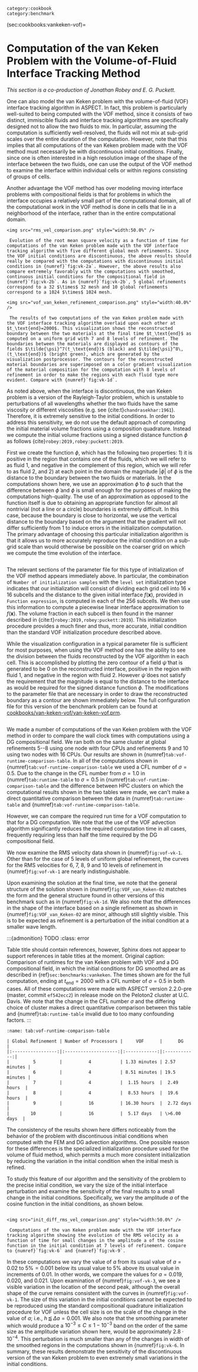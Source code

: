 ```{tags}
category:cookbook
category:benchmark
```

(sec:cookbooks:vankeken-vof)=
# Computation of the van Keken Problem with the Volume-of-Fluid Interface Tracking Method

*This section is a co-production of Jonathan Robey and E. G. Puckett.*

One can
also model the van Keken problem with the volume-of-fluid (VOF) interface
tracking algorithm in ASPECT. In fact, this problem is particularly well-suited to
being computed with the VOF method, since it consists of two distinct,
immiscible fluids and interface tracking algorithms are specifically designed
not to allow the two fluids to mix. In particular, assuming the computation is
sufficiently well-resolved, the fluids will not mix at sub-grid scales over
the entire duration of the computation. However, note that this implies that
all computations of the van Keken problem made with the VOF method must
necessarily be with discontinuous initial conditions. Finally, since one is
often interested in a high resolution image of the shape of the interface
between the two fluids, one can use the output of the VOF method to examine
the interface within individual cells or within regions consisting of groups
of cells.

Another advantage the VOF method has over modeling moving interface problems
with compositional fields is that for problems in which the interface occupies
a relatively small part of the computational domain, all of the computational
work in the VOF method is done in cells that lie in a neighborhood of the
interface, rather than in the entire computational domain.

```{figure-md} fig:vof-vk-1
<img src="rms_vel_comparison.png" style="width:50.0%" />

 Evolution of the root mean square velocity as a function of time for computations of the van Keken problem made with the VOF interface tracking algorithm with five different global mesh refinements. Since the VOF initial conditions are discontinuous, the above results should really be compared with the computations with discontinuous initial conditions in {numref}`fig:vk-2a`. However, the above results also compare extremely favorably with the computations with smoothed, continuous initial conditions for the compositional field in {numref}`fig:vk-2b`. As in {numref}`fig:vk-2b`, 5 global refinements correspond to a 32 $\times$ 32 mesh and 10 global refinements correspond to a 1024 $\times$ 1024 mesh.
```

```{figure-md} fig:VOF_van_Keken-02
<img src="vof_van_keken_refinement_comparison.png" style="width:40.0%" />

 The results of two computations of the van Keken problem made with the VOF interface tracking algorithm overlaid upon each other at $t_\text{end}=2000$. This visualization shows the reconstructed boundary between the two materials at the final time $t_\text{end}$ as computed on a uniform grid with 7 and 8 levels of refinement. The boundaries between the materials are displayed as contours of the fields $\tilde{\psi}^7(t_\text{end})$ (black) and $\tilde{\psi}^8\,(t_\text{end})$ (bright green), which are generated by the visualization postprocessor. The contours for the reconstructed material boundaries are superimposed on a color gradient visualization of the material composition for the computation with 8 levels of refinement in order to make the regions with each fluid type more evident. Compare with {numref}`fig:vk-1d`.
```

As noted above, when the interface is discontinuous, the van Keken problem is
a version of the Rayleigh-Taylor problem, which is unstable to perturbations
of all wavelengths whether the two fluids have the same viscosity or different viscosities (e.g. see {cite:t}`chandrasekhar:1961`). Therefore, it is
extremely sensitive to the initial conditions. In order to address this
sensitivity, we do not use the default approach of computing the initial
material volume fractions using a composition quadrature. Instead we compute
the initial volume fractions using a signed distance function $\phi$ as
follows {cite}`robey:2019,robey:puckett:2019`.

First we create the function $\phi$, which has the following two properties: 1)
it is positive in the region that contains one of the fluids, which we will
refer to as fluid&nbsp;1, and negative in the complement of this region, which
we will refer to as fluid&nbsp;2, and 2) at each point in the domain the
magnitude $| \phi |$ of $\phi$ is the distance to the boundary between the two
fluids or materials. In the computations shown here, we use an approximation
$\tilde{\phi}$ to $\phi$ such that the difference between $\tilde{\phi}$ and
$\phi$ is small enough for the purposes of making the computations
high-quality. The use of an approximation as opposed to the function itself is
due to obtaining an appropriate function for almost all nontrivial (not a line
or a circle) boundaries is extremely difficult. In this case, because the
boundary is close to horizontal, we use the vertical distance to the boundary
based on the argument that the gradient will not differ sufficiently from $1$
to induce errors in the initialization computation. The primary advantage of
choosing this particular initialization algorithm is that it allows us to more
accurately reproduce the initial condition on a sub-grid scale than would
otherwise be possible on the coarser grid on which we compute the time
evolution of the interface.

```{literalinclude} main.part.prm
```

The relevant sections of the parameter file for this type of initialization of
the VOF method appears immediately above. In particular, the combination of
`Number of initialization samples` with the `level set` initialization type
indicates that our initialization will consist of dividing each grid cell into
$16 \times 16$ subcells and the distance to the given initial interface
$f(\mathbf x)$, provided in `Function expression`, is computed in each of the
256 subcells. We then use this information to compute a piecewise linear
interface approximation to $f(\mathbf x)$. The volume fraction in each subcell
is then found in the manner described in {cite:t}`robey:2019,robey:puckett:2019`). This initialization procedure provides a much finer and thus, more
accurate, initial condition than the standard VOF initialization procedure
described above.

While the visualization configuration in a typical parameter file is
sufficient for most purposes, when using the VOF method one has the ability to
see the division between the fluids reconstructed by the VOF algorithm in each
cell. This is accomplished by plotting the zero contour of a field
$\tilde\psi$ that is generated to be $0$ on the reconstructed interface,
positive in the region with fluid&nbsp;1, and negative in the region with
fluid&nbsp;2. However $\tilde{\psi}$ does not satisfy the requirement that the
magnitude is equal to the distance to the interface as would be required for
the signed distance function $\phi$. The modifications to the parameter file
that are necessary in order to draw the reconstructed boundary as a contour
are shown immediately below. The full configuration file for this version of
the benchmark problem can be found at
[cookbooks/van-keken-vof/van-keken-vof.prm](https://www.github.com/geodynamics/aspect/blob/main/cookbooks/van-keken-vof/van-keken-vof.prm).

```{literalinclude} postprocess.part.prm
```

We made a number of computations of the van Keken problem with the VOF method
in order to compare the wall clock times with computations using a DG
compositional field. We ran both on the same cluster at global refinements
5--8 using one node with four CPUs and refinements 9 and 10 using two
nodes with 16 CPUs. Our results are shown in {numref}`tab:vof-runtime-comparison-table`. In all of the
computations shown in {numref}`tab:vof-runtime-comparison-table` we used a CFL number of $\sigma=0.5$.
Due to the change in the CFL number from $\sigma = 1.0$ in
{numref}`tab:runtime-table` to $\sigma = 0.5$ in {numref}`tab:vof-runtime-comparison-table`
and the difference between HPC clusters on which the computational results
shown in the two tables were made, we can't make a direct quantitative
comparison between the data in {numref}`tab:runtime-table`
and {numref}`tab:vof-runtime-comparison-table`.

However, we can compare the required run time for a VOF computation to that
for a DG computation. We note that the use of the VOF advection algorithm
significantly reduces the required computation time in all cases, frequently
requiring less than half the time required by the DG compositional field.

We now examine the RMS velocity data shown in {numref}`fig:vof-vk-1`. Other than
for the case of 5 levels of uniform global refinement, the curves for the RMS
velocities for $6$, $7$, $8$, $9$ and $10$ levels of refinement in {numref}`fig:vof-vk-1` are nearly indistinguishable.

Upon examining the solution at the final time, we note that the general
structure of the solution shown in {numref}`fig:VOF_van_Keken-02` matches the form and the
general structure found in other versions of this benchmark such as in {numref}`fig:vk-1d`. We also note that the
differences in the shape of the interface based on a single refinement as
shown in {numref}`fig:VOF_van_Keken-02` are minor, although still slightly visible. This is
to be expected as refinement is a perturbation of the initial condition at a
smaller wave length.

:::{admonition} TODO
:class: error

Table title should contain references, however, Sphinx does not appear to support references in table titles at the moment. Original caption:
Comparison of runtimes for the van Keken problem with VOF
    and a DG compositional field, in which the initial conditions for
    DG smoothed are as described in {ref}`sec:benchmarks:vankeken`.  The times shown are for the full
    computation, ending at $t_\text{end} = 2000$ with a CFL number of
    $\sigma=0.5$ in both cases.
    All of these computations were made with ASPECT version 2.2.0-pre
    (master, commit `ef542ecc2`) in release mode on the Peloton2 cluster at
    U.C. Davis. We note that the change in the CFL number $\sigma$ and the
    differing choice of cluster makes a direct quantitative comparison
    between this table and {numref}`tab:runtime-table` invalid due to
    too many confounding factors.
:::


```{table} Comparison of runtimes for the van Keken problem with VOF and a DG compositional field, in which the initial conditions for DG smoothed are as described in the previous section. The times shown are for the full computation, ending at $t_\text{end} = 2000$ with a CFL number of $\sigma=0.5$ in both cases. All of these computations were made with ASPECT version 2.2.0-pre (master, commit 'ef542ecc2') in release mode on the Peloton2 cluster at U.C.Davis. We note that the change in the CFL number $\sigma$ and the differing choice of cluster makes a direct quantitative comparison between this table and the previous one invalid due to too many confounding factors.
:name: tab:vof-runtime-comparison-table

| Global Refinement | Number of Processors |     VOF      |      DG      |
|:-----------------:|:--------------------:|:------------:|:------------:|
|         5         |          4           | 1.33 minutes | 2.57 minutes |
|         6         |          4           | 8.51 minutes | 19.5 minutes |
|         7         |          4           |  1.15 hours  |  2.49 hours  |
|         8         |          4           |  8.53 hours  |  19.6 hours  |
|         9         |          16          | 16.30 hours  |  2.72 days   |
|        10         |          16          |  5.17 days   | \>6.00 days  |

```

The consistency of the results shown here differs noticeably from the behavior
of the problem with discontinuous initial conditions when computed with the
FEM and DG advection algorithms. One possible reason for these differences is
the specialized initialization procedure used for the volume of fluid method,
which permits a much more consistent initialization by reducing the variation
in the initial condition when the initial mesh is refined.

To study this feature of our algorithm and the sensitivity of the problem to
the precise initial condition, we vary the size of the initial interface
perturbation and examine the sensitivity of the final results to a small
change in the initial conditions. Specifically, we vary the amplitude $a$ of
the cosine function in the initial conditions, as shown below.

```{literalinclude} variation.part.prm
```

```{figure-md} fig:vof-vk-3
<img src="init_diff_rms_vel_comparison.png" style="width:50.0%" />

 Computations of the van Keken problem made with the VOF interface tracking algorithm showing the evolution of the RMS velocity as a function of time for small changes in the amplitude a of the cosine function in the initial condition at 7 levels of refinement. Compare to {numref}`fig:vk-6` and {numref}`fig:vk-9`.
```

In these computations we vary the value of $a$ from its usual value of
$a = 0.02$ to $5\% = 0.001$ below its usual value to $5\%$ above its usual
value in increments of $0.01$. In other words, we compare the values for
$a =0.019$, $0.020$, and $0.021$. Upon examination of {numref}`fig:vof-vk-3`, we
see a visible variation in the location of the second peak, although the
overall shape of the curve remains consistent with the curves in
{numref}`fig:vof-vk-1`. The size of this variation in the initial conditions
cannot be expected to be reproduced using the standard compositional
quadrature initialization procedure for VOF unless the cell size is on the
scale of the change in the value of $a$; i.e.,
$h \, \lessapprox \, \Delta a = 0.001$. We also note that the smoothing
parameter which would produce a $10^{-3}\leq C \leq 1 - 10^{-3}$ band on the
order of the same size as the amplitude variation shown here, would be
approximately $2.8 \cdot 10^{-4}$. This perturbation is much smaller than any
of the changes in width of the smoothed regions in the computations shown in
{numref}`fig:vk-6`. In summary, these results demonstrate the
sensitivity of the discontinuous version of the van Keken problem to even
extremely small variations in the initial conditions.
